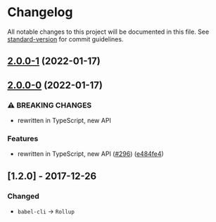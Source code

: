 # Changelog

All notable changes to this project will be documented in this file. See [standard-version](https://github.com/conventional-changelog/standard-version) for commit guidelines.

## [2.0.0-1](https://github.com/TrigenSoftware/Argue/compare/v2.0.0-0...v2.0.0-1) (2022-01-17)

## [2.0.0-0](https://github.com/TrigenSoftware/Argue/compare/v1.2.0...v2.0.0-0) (2022-01-17)


### ⚠ BREAKING CHANGES

* rewritten in TypeScript, new API

### Features

* rewritten in TypeScript, new API ([#296](https://github.com/TrigenSoftware/Argue/issues/296)) ([e484fe4](https://github.com/TrigenSoftware/Argue/commit/e484fe48ca82249de97689a94f4e78cdcf465aff))

## [1.2.0] - 2017-12-26
### Changed
- `babel-cli` -> `Rollup`
